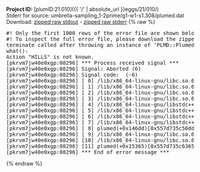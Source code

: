 **Project ID:** [plumID:21.010]({{ '/' | absolute_url }}eggs/21/010/)  
Stderr for source:  umbrella-sampling_1-2prime/g1-w1-s1.308/plumed.dat   
Download: [zipped raw stdout](plumed.dat.plumed.stdout.txt.zip) - [zipped raw stderr](plumed.dat.plumed.stderr.txt.zip) 
{% raw %}
<pre>
#! Only the first 1000 rows of the error file are shown below
#! To inspect the full error file, please download the zipped raw stderr file above
terminate called after throwing an instance of 'PLMD::Plumed::Exception'
what():
Action "HILLS" is not known.
[pkrvm7jw40e0xgp:08296] *** Process received signal ***
[pkrvm7jw40e0xgp:08296] Signal: Aborted (6)
[pkrvm7jw40e0xgp:08296] Signal code:  (-6)
[pkrvm7jw40e0xgp:08296] [ 0] /lib/x86_64-linux-gnu/libc.so.6(+0x45330)[0x7f42e7245330]
[pkrvm7jw40e0xgp:08296] [ 1] /lib/x86_64-linux-gnu/libc.so.6(pthread_kill+0x11c)[0x7f42e729eb2c]
[pkrvm7jw40e0xgp:08296] [ 2] /lib/x86_64-linux-gnu/libc.so.6(gsignal+0x1e)[0x7f42e724527e]
[pkrvm7jw40e0xgp:08296] [ 3] /lib/x86_64-linux-gnu/libc.so.6(abort+0xdf)[0x7f42e72288ff]
[pkrvm7jw40e0xgp:08296] [ 4] /lib/x86_64-linux-gnu/libstdc++.so.6(+0xa5ff5)[0x7f42e76a5ff5]
[pkrvm7jw40e0xgp:08296] [ 5] /lib/x86_64-linux-gnu/libstdc++.so.6(+0xbb0da)[0x7f42e76bb0da]
[pkrvm7jw40e0xgp:08296] [ 6] /lib/x86_64-linux-gnu/libstdc++.so.6(_ZSt10unexpectedv+0x0)[0x7f42e76a5a55]
[pkrvm7jw40e0xgp:08296] [ 7] /lib/x86_64-linux-gnu/libstdc++.so.6(+0xa5a6f)[0x7f42e76a5a6f]
[pkrvm7jw40e0xgp:08296] [ 8] plumed(+0x146dd)[0x557d735c56dd]
[pkrvm7jw40e0xgp:08296] [ 9] /lib/x86_64-linux-gnu/libc.so.6(+0x2a1ca)[0x7f42e722a1ca]
[pkrvm7jw40e0xgp:08296] [10] /lib/x86_64-linux-gnu/libc.so.6(__libc_start_main+0x8b)[0x7f42e722a28b]
[pkrvm7jw40e0xgp:08296] [11] plumed(+0x15365)[0x557d735c6365]
[pkrvm7jw40e0xgp:08296] *** End of error message ***
</pre>
{% endraw %}
